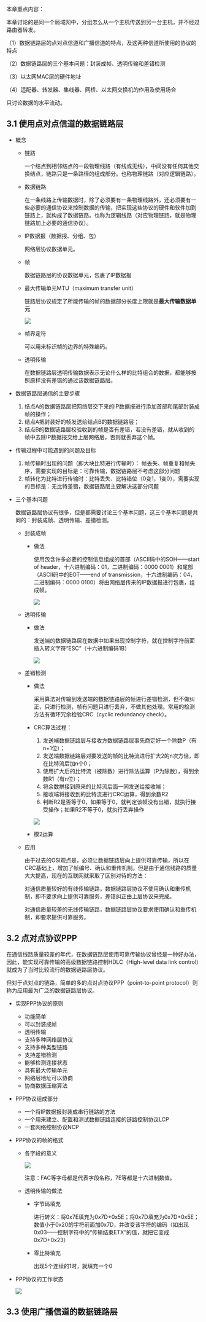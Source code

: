 
本章重点内容：

本章讨论的是同一个局域网中，分组怎么从一个主机传送到另一台主机，并不经过路由器转发。

（1）数据链路层的点对点信道和广播信道的特点，及这两种信道所使用的协议的特点

（2）数据链路层的三个基本问题：封装成帧、透明传输和差错检测

（3）以太网MAC层的硬件地址

（4）适配器、转发器、集线器、网桥、以太网交换机的作用及使用场合

只讨论数据的水平流动。

## 3.1 使用点对点信道的数据链路层

- 概念

  - 链路

    一个结点到相邻结点的一段物理线路（有线或无线），中间没有任何其他交换结点，链路只是一条路径的组成部分。也称物理链路（对应逻辑链路）。

  - 数据链路

    在一条线路上传输数据时，除了必须要有一条物理线路外，还必须要有一些必要的通信协议来控制数据的传输，把实现这些协议的硬件和软件加到链路上，就构成了数据链路。也称为逻辑线路（对应物理链路，就是物理链路加上必要的通信协议）。

  - IP数据报（数据报、分组、包）

    网络层协议数据单元。

  - 帧

    数据链路层的协议数据单元，包裹了IP数据报

  - 最大传输单元MTU（maximum transfer unit）

    链路层协议规定了所能传输的帧的数据部分长度上限就是**最大传输数据单元**

    ![](image/3-4.png)

  - 帧界定符

    可以用来标识帧的边界的特殊编码。

  - 透明传输

    在数据链路层透明传输数据表示无论什么样的比特组合的数据，都能够按照原样没有差错的通过该数据链路层。

- 数据链路层通信的主要步骤

  1. 结点A的数据链路层把网络层交下来的IP数据报进行添加首部和尾部封装成帧的操作；
  2. 结点A把封装好的帧发送给结点B的数据链路层；
  3. 结点B的数据链路层校验收到的帧是否有差错，若没有差错，就从收到的帧中去除IP数据报交给上层网络层，否则就丢弃这个帧。

- 传输过程中可能遇到的问题及目标

  1. 帧传输时出现的问题（即大块比特进行传输时）： 帧丢失、帧重复和帧失序，需要实现的目标是：可靠传输，数据链路层不考虑这部分问题
  2. 帧转化为比特进行传输时：比特丢失、比特错位（0变1，1变0），需要实现的目标是：无比特差错，数据链路层主要解决这部分问题

- 三个基本问题

  数据链路层协议有很多，但是都需要讨论三个基本问题，这三个基本问题是共同的：封装成帧、透明传输、差错检测。

  - 封装成帧

    - 做法

      使用包含许多必要的控制信息组成的首部（ASCII码中的SOH——start of header，十六进制编码：01，二进制编码：0000 0001）和尾部（ASCII码中的EOT——end of transmission，十六进制编码：04，二进制编码：0000 0100）将由网络层传来的IP数据报进行包裹，组成帧。

      ![](image/3-5.png)

  - 透明传输

    - 做法

      发送端的数据链路层在数据中如果出现控制字符，就在控制字符前面插入转义字符“ESC”（十六进制编码1B）

      ![](image/3-7.png)

  - 差错检测

    - 做法

      采用算法对传输到发送端的数据链路层的帧进行差错检测，但不做纠正，只进行检测，帧有问题只进行丢弃，不做其他处理。常用的检测方法有循环冗余检验CRC（cyclic redundancy check）。

    - CRC算法过程：

      1. 发送端数据链路层与接收方数据链路层事先商定好一个除数P（有n+1位）；
      2. 发送端数据链路层对要发送的帧的比特流进行扩大2的n次方倍，即在比特流后加n个0；
      3. 使用扩大后的比特流（被除数）进行除法运算（P为除数），得到余数R1（有n位）；
      4. 将余数拼接到原来的比特流后面一同发送给接收端；
      5. 接收端将接收到的比特流进行CRC运算，得到余数R2
      6. 判断R2是否等于0，如果等于0，就判定该帧没有出错，就执行接受操作；如果R2不等于0，就执行丢弃操作

      ![](image/3-8.png)

    - 模2运算

  - 应用

    由于过去的OSI观点是，必须让数据链路层向上提供可靠传输，所以在CRC基础上，增加了帧编号、确认和重传机制。但是由于通信线路的质量大大提高，现在的互联网就采取了区别对待的方法：

    对通信质量较好的有线传输链路，数据链路层协议不使用确认和重传机制，即不要求向上提供可靠服务，差错纠正由上层协议来完成。

    对通信质量较差的无线传输链路，数据链路层协议要求使用确认和重传机制，即要求提供可靠服务。

## 3.2 点对点协议PPP

在通信线路质量较差的年代，在数据链路层使用可靠传输协议曾经是一种好办法，因此，能实现可靠传输的高级数据链路控制HDLC（High-level data link control）就成为了当时比较流行的数据链路层协议。

但对于点对点的链路，简单的多的点对点协议PPP（point-to-point protocol）则称为应用最为广泛的数据链路层协议。

- 实现PPP协议的原则

  - 功能简单
  - 可以封装成帧
  - 透明传输
  - 支持多种网络层协议
  - 支持多种类型链路
  - 支持差错检测
  - 能够检测连接状态
  - 具有最大传输单元
  - 网络层地址可以协商
  - 协商数据压缩算法

- PPP协议组成部分

  - 一个将IP数据报封装成串行链路的方法
  - 一个用来建立、配置和测试数据链路连接的链路控制协议LCP
  - 一套网络控制协议NCP

- PPP协议的帧的格式

  - 各字段的意义

    ![](image/3-10.png)

    注意：FAC等字母都是代表字段名称，7E等都是十六进制数值。

  - 透明传输的做法

    - 字节码填充

      进行转义：将0x7E填充为0x7D+0x5E；将0x7D填充为0x7D+0x5E；数值小于0x20的字符前面加0x7D，并改变该字符的编码（如出现0x03——控制字符中的“传输结束ETX”的值，就把它变成0x7D+0x23）

    - 零比特填充

      出现5个连续的1时，就填充一个0

- PPP协议的工作状态

  ![](image/3-12.png)

## 3.3 使用广播信道的数据链路层
